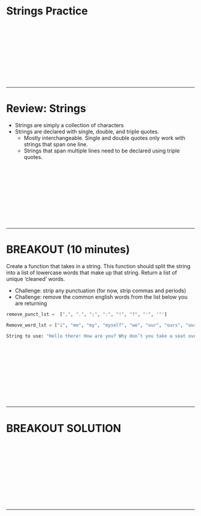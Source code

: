 # Strings Practice

<br><br><br><br><br><br><br><br><br>

---------------------------------------------------------------
# Review: Strings
* Strings are simply a collection of characters
* Strings are declared with single, double, and triple quotes. 
    * Mostly interchangeable. Single and double quotes only work with strings that span one line. 
    * Strings that span multiple lines need to be declared using triple quotes.

<br><br><br><br><br><br><br><br><br>

---------------------------------------------------------------
# BREAKOUT (10 minutes)
Create a function that takes in a string. This function should split the string into a list of lowercase words that make up that string. Return a list of unique ‘cleaned’ words.
* Challenge: strip any punctuation (for now, strip commas and periods)
* Challenge: remove the common english words from the list below you are returning

```python
remove_punct_lst =  [",", ".", ";", ":", "!", "?", "'", '"']

Remove_word_lst = ["i", "me", "my", "myself", "we", "our", "ours", "ourselves", "you", "your", "yours", "yourself", "yourselves", "he", "him", "his", "himself", "she", "her", "hers", "herself", "it", "its", "itself", "they", "them", "their", "theirs", "themselves", "what", "which", "who", "whom", "this", "that", "these", "those", "am", "is", "are", "on", "off", "over", "under", "again", "further", "then", "once", "here", "there", "when", "where", "why", "how", "all", "any", "both", "each", "few", "more", "most", "other", "some", "such", "no", "nor", "not", "only", "own", "same", "so", "than", "too", "very", "can", "will", "just", "don", "should", "now"]

String to use: "Hello there! How are you? Why don’t you take a seat over there? Once we went to the store and we found ourselves in a strange place. We ran into two people. They were very interesting to talk to. Each of them had an interesting accent and we wondered where they were from."

```

<br><br><br><br><br><br><br><br><br>

---------------------------------------------------------------
# BREAKOUT SOLUTION

```python

```


<br><br><br><br><br><br><br><br><br>

---------------------------------------------------------------
